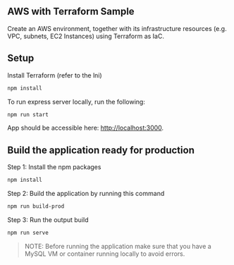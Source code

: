 ## AWS with Terraform Sample

Create an AWS environment, together with its infrastructure resources (e.g. VPC, subnets, EC2 Instances) using Terraform as IaC.

## Setup

Install Terraform (refer to the lni)


```bash
npm install
```

To run express server locally, run the following:

```bash
npm run start
```

App should be accessible here: [http://localhost:3000](http://localhost:3000).


## Build the application ready for production

Step 1: Install the npm packages
```bash
npm install
```

Step 2: Build the application by running this command
```bash
npm run build-prod
```

Step 3: Run the output build
```bash
npm run serve
```

> NOTE: Before running the application make sure that you have a MySQL VM or container running locally to avoid errors.
